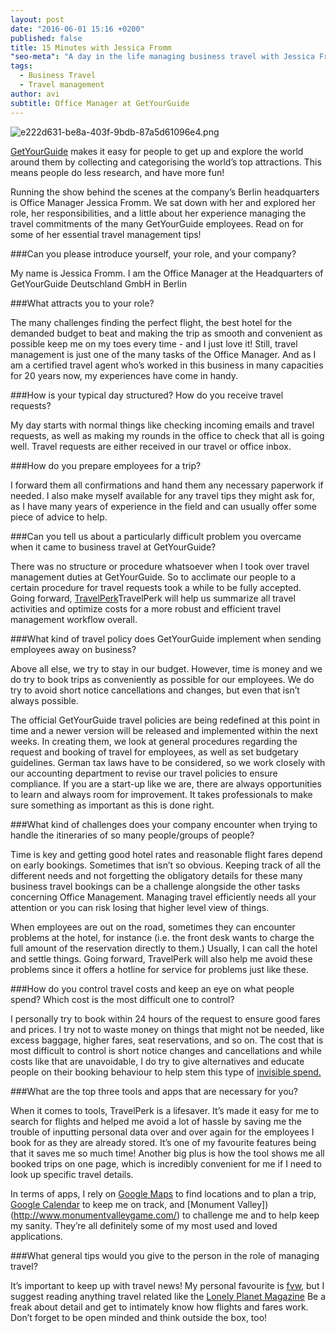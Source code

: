 ```yaml
---
layout: post
date: "2016-06-01 15:16 +0200"
published: false
title: 15 Minutes with Jessica Fromm
"seo-meta": "A day in the life managing business travel with Jessica Fromm, Office Manager at GetYourGuide.com."
tags: 
  - Business Travel
  - Travel management
author: avi
subtitle: Office Manager at GetYourGuide
---
```


![e222d631-be8a-403f-9bdb-87a5d61096e4.png]({{site.baseurl}}/blog-media/e222d631-be8a-403f-9bdb-87a5d61096e4.png)



[GetYourGuide](https://www.GetYourGuide.com) makes it easy for people to get up and explore the world around them by collecting and categorising the world’s top attractions. This means people do less research, and have more fun!


Running the show behind the scenes at the company’s Berlin headquarters is Office Manager Jessica Fromm. We sat down with her and explored her role, her responsibilities, and a little about her experience managing the travel commitments of the many GetYourGuide employees. Read on for some of her essential travel management tips!

###Can you please introduce yourself, your role, and your company? 

My name is Jessica Fromm. I am the Office Manager at the Headquarters of GetYourGuide Deutschland GmbH in Berlin



###What attracts you to your role?

The many challenges finding the perfect flight, the best hotel for the demanded budget to beat and making the trip as smooth and convenient as possible keep me on my toes every time - and I just love it! Still, travel management is just one of the many tasks of the Office Manager. And as I am a certified travel agent who’s worked in this business in many capacities for 20 years now, my experiences have come in handy.



###How is your typical day structured? How do you receive travel requests?

My day starts with normal things like checking incoming emails and travel requests, as well as making my rounds in the office to check that all is going well. Travel requests are either received in our travel or office inbox.



###How do you prepare employees for a trip?

I forward them all confirmations and hand them any necessary paperwork if needed. I also make myself available for any travel tips they might ask for, as I have many years of experience in the field and can usually offer some piece of advice to help.

 

###Can you tell us about a particularly difficult problem you overcame when it came to business travel at GetYourGuide?

There was no structure or procedure whatsoever when I took over travel management duties at GetYourGuide. So to acclimate our people to a certain procedure for travel requests took a while to be fully accepted. Going forward, [TravelPerk](https://www.travelperk.com)TravelPerk will help us summarize all travel activities and optimize costs for a more robust and efficient travel management workflow overall.

 

###What kind of travel policy does GetYourGuide implement when sending employees away on business?

Above all else, we try to stay in our budget. However, time is money and we do try to book trips as conveniently as possible for our employees. We do try to avoid short notice cancellations and changes, but even that isn’t always possible. 

The official GetYourGuide travel policies are being redefined at this point in time and a newer version will be released and implemented within the next weeks. In creating them, we look at general procedures regarding the request and booking of travel for employees, as well as set budgetary guidelines. German tax laws have to be considered, so we work closely with our accounting department to revise our travel policies to ensure compliance. If you are a start-up like we are, there are always opportunities to learn and always room for improvement. It takes professionals to make sure something as important as this is done right. 

 

###What kind of challenges does your company encounter when trying to handle the itineraries of so many people/groups of people?

Time is key and getting good hotel rates and reasonable flight fares depend on early bookings. Sometimes that isn’t so obvious. Keeping track of all the different needs and not forgetting the obligatory details for these many business travel bookings can be a challenge alongside the other tasks concerning Office Management. Managing travel efficiently needs all your attention or you can risk losing that higher level view of things.

When employees are out on the road, sometimes they can encounter problems at the hotel, for instance (i.e. the front desk wants to charge the full amount of the reservation directly to them.) Usually, I can call the hotel and settle things. Going forward, TravelPerk will also help me avoid these problems since it offers a hotline for service for problems just like these.

 

###How do you control travel costs and keep an eye on what people spend? Which cost is the most difficult one to control?

I personally try to book within 24 hours of the request to ensure good fares and prices. I try not to waste money on things that might not be needed, like excess baggage, higher fares, seat reservations, and so on. The cost that is most difficult to control is short notice changes and cancellations and while costs like that are unavoidable, I do try to give alternatives and educate people on their booking behaviour to help stem this type of [invisible spend.](http://travelperk.com/blog/5-Ways-to-Cut-Invisible-Spend/)

 

###What are the top three tools and apps that are necessary for you? 

When it comes to tools, TravelPerk is a lifesaver. It’s made it easy for me to search for flights and helped me avoid a lot of hassle by saving me the trouble of inputting personal data over and over again for the employees I book for as they are already stored. It’s one of my favourite features being that it saves me so much time! Another big plus is how the tool shows me all booked trips on one page, which is incredibly convenient for me if I need to look up specific travel details.

 In terms of apps, I rely on [Google Maps](https://www.google.com/maps/) to find locations and to plan a trip, [Google Calendar](https://calendar.google.com) to keep me on track, and [Monument Valley])(http://www.monumentvalleygame.com/) to challenge me and to help keep my sanity. They’re all definitely some of my most used and loved applications. 

 

###What general tips would you give to the person in the role of managing travel?

It’s important to keep up with travel news! My personal favourite is [fvw](http://www.fvw.com/), but I suggest reading anything travel related like the [Lonely Planet Magazine](http://www.lonelyplanet.com/magazine/) Be a freak about detail and get to intimately know how flights and fares work. Don’t forget to be open minded and think outside the box, too!


